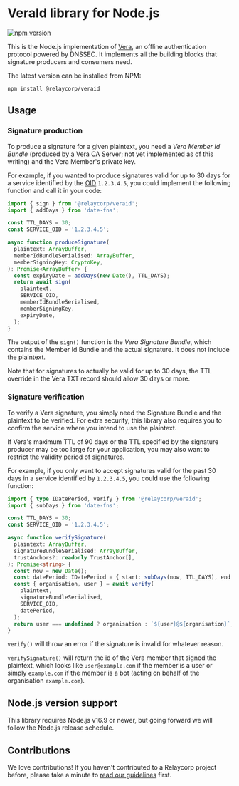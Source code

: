 # VeraId library for Node.js

[![npm version](https://badge.fury.io/js/@relaycorp%2Fveraid.svg)](https://www.npmjs.com/package/@relaycorp/veraid)

This is the Node.js implementation of [Vera](https://vera.domains), an offline authentication protocol powered by DNSSEC. It implements all the building blocks that signature producers and consumers need.

The latest version can be installed from NPM:

```shell
npm install @relaycorp/veraid
```

## Usage

### Signature production

To produce a signature for a given plaintext, you need a _Vera Member Id Bundle_ (produced by a Vera CA Server; not yet implemented as of this writing) and the Vera Member's private key.

For example, if you wanted to produce signatures valid for up to 30 days for a service identified by the [OID](https://en.wikipedia.org/wiki/Object_identifier) `1.2.3.4.5`, you could implement the following function and call it in your code:

```typescript
import { sign } from '@relaycorp/veraid';
import { addDays } from 'date-fns';

const TTL_DAYS = 30;
const SERVICE_OID = '1.2.3.4.5';

async function produceSignature(
  plaintext: ArrayBuffer,
  memberIdBundleSerialised: ArrayBuffer,
  memberSigningKey: CryptoKey,
): Promise<ArrayBuffer> {
  const expiryDate = addDays(new Date(), TTL_DAYS);
  return await sign(
    plaintext,
    SERVICE_OID,
    memberIdBundleSerialised,
    memberSigningKey,
    expiryDate,
  );
}
```

The output of the `sign()` function is the _Vera Signature Bundle_, which contains the Member Id Bundle and the actual signature. It does not include the plaintext.

Note that for signatures to actually be valid for up to 30 days, the TTL override in the Vera TXT record should allow 30 days or more.

### Signature verification

To verify a Vera signature, you simply need the Signature Bundle and the plaintext to be verified. For extra security, this library also requires you to confirm the service where you intend to use the plaintext.

If Vera's maximum TTL of 90 days or the TTL specified by the signature producer may be too large for your application, you may also want to restrict the validity period of signatures.

For example, if you only want to accept signatures valid for the past 30 days in a service identified by `1.2.3.4.5`, you could use the following function:

```typescript
import { type IDatePeriod, verify } from '@relaycorp/veraid';
import { subDays } from 'date-fns';

const TTL_DAYS = 30;
const SERVICE_OID = '1.2.3.4.5';

async function verifySignature(
  plaintext: ArrayBuffer,
  signatureBundleSerialised: ArrayBuffer,
  trustAnchors?: readonly TrustAnchor[],
): Promise<string> {
  const now = new Date();
  const datePeriod: IDatePeriod = { start: subDays(now, TTL_DAYS), end: now };
  const { organisation, user } = await verify(
    plaintext,
    signatureBundleSerialised,
    SERVICE_OID,
    datePeriod,
  );
  return user === undefined ? organisation : `${user}@${organisation}`;
}
```

`verify()` will throw an error if the signature is invalid for whatever reason.

`verifySignature()` will return the id of the Vera member that signed the plaintext, which looks like `user@example.com` if the member is a user or simply `example.com` if the member is a bot (acting on behalf of the organisation `example.com`).

## Node.js version support

This library requires Node.js v16.9 or newer, but going forward we will follow the Node.js release schedule.

## Contributions

We love contributions! If you haven't contributed to a Relaycorp project before, please take a minute to [read our guidelines](https://github.com/relaycorp/.github/blob/master/CONTRIBUTING.md) first.
